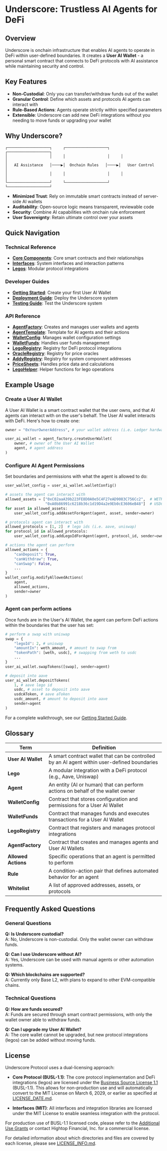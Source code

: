 # Underscore: Trustless AI Agents for DeFi

## Overview

Underscore is onchain infrastructure that enables AI agents to operate in DeFi within user-defined boundaries. It creates a **User AI Wallet** - a personal smart contract that connects to DeFi protocols with AI assistance while maintaining security and control.

## Key Features

- **Non-Custodial**: Only you can transfer/withdraw funds out of the wallet
- **Granular Control**: Define which assets and protocols AI agents can interact with
- **Rule-Based Actions**: Agents operate strictly within specified parameters
- **Extensible**: Underscore can add new DeFi integrations without you needing to move funds or upgrading your wallet

## Why Underscore?

```
┌───────────────────┐     ┌───────────────────┐     ┌───────────────────┐
│                   │     │                   │     │                   │
│   AI Assistance   │────▶│  Onchain Rules   │────▶│   User Control    │
│                   │     │                   │     │                   │
└───────────────────┘     └───────────────────┘     └───────────────────┘
```

- **Minimized Trust**: Rely on immutable smart contracts instead of server-side AI wallets
- **Auditability**: Open-source logic means transparent, reviewable code
- **Security**: Combine AI capabilities with onchain rule enforcement
- **User Sovereignty**: Retain ultimate control over your assets

## Quick Navigation

### Technical Reference

- [**Core Components**](docs/technical/CORE_COMPONENTS.md): Core smart contracts and their relationships
- [**Interfaces**](docs/technical/INTERFACES.md): System interfaces and interaction patterns
- [**Legos**](docs/technical/LEGOS.md): Modular protocol integrations

### Developer Guides

- [**Getting Started**](docs/guides/GETTING_STARTED.md): Create your first User AI Wallet
- [**Deployment Guide**](docs/guides/DEPLOYMENT.md): Deploy the Underscore system
- [**Testing Guide**](docs/guides/TESTING.md): Test the Underscore system

### API Reference

- [**AgentFactory**](docs/api/AgentFactory.md): Creates and manages user wallets and agents
- [**AgentTemplate**](docs/api/AgentTemplate.md): Template for AI agents and their actions
- [**WalletConfig**](docs/api/WalletConfig.md): Manages wallet configuration settings
- [**WalletFunds**](docs/api/WalletFunds.md): Handles user funds management
- [**LegoRegistry**](docs/api/LegoRegistry.md): Registry for DeFi protocol integrations
- [**OracleRegistry**](docs/api/OracleRegistry.md): Registry for price oracles
- [**AddyRegistry**](docs/api/AddyRegistry.md): Registry for system component addresses
- [**PriceSheets**](docs/api/PriceSheets.md): Handles price data and calculations
- [**LegoHelper**](docs/api/LegoHelper.md): Helper functions for lego operations

## Example Usage


### Create a User AI Wallet

A User AI Wallet is a smart contract wallet that the user owns, and that AI agents can interact with on the user's behalf. The User AI wallet interacts with DeFi. Here's how to create one:

```python
owner = "0xYourOwnerAddress", # your wallet address (i.e. Ledger hardware wallet)

user_ai_wallet = agent_factory.createUserWallet(
    owner, # owner of the User AI Wallet
    agent, # agent address
)
```

### Configure AI Agent Permissions

Set boundaries and permissions with what the agent is allowed to do:

```python
user_wallet_config = user_ai_wallet.walletConfig()

# assets the agent can interact with
allowed_assets = ["0xC02aaA39b223FE8D0A0e5C4F27eAD9083C756Cc2",  # WETH
                  "0xA0b86991c6218b36c1d19D4a2e9Eb0cE3606eB48"]  # USDC
for asset in allowed_assets:
    user_wallet_config.addAssetForAgent(agent, asset, sender=owner)

# protocols agent can interact with
allowed_protocols = [1, 2]  # lego ids (i.e. aave, uniswap)
for protocol_id in allowed_protocols:
    user_wallet_config.addLegoIdForAgent(agent, protocol_id, sender=owner)

# actions the agent can perform
allowed_actions = {
    "canDeposit": True,
    "canWithdraw": True,
    "canSwap": False,
    ...
}
wallet_config.modifyAllowedActions(
    agent,
    allowed_actions,
    sender=owner
)
```

### Agent can perform actions

Once funds are in the User's AI Wallet, the agent can perform DeFi actions within the boundaries that the user has set:

```python
# perform a swap with uniswap
swap = {
    "legoId": 2, # uniswap
    "amountIn": weth_amount, # amount to swap from
    "tokenPath": [weth, usdc], # swapping from weth to usdc
    ...
}
user_ai_wallet.swapTokens([swap], sender=agent)

# deposit into aave
user_ai_wallet.depositTokens(
    1, # aave lego id
    usdc, # asset to deposit into aave
    usdcAToken, # aave aToken
    usdc_amount, # amount to deposit into aave
    sender=agent
)
```

For a complete walkthrough, see our [Getting Started Guide](docs/guides/GETTING_STARTED.md).


## Glossary

| Term | Definition |
|------|------------|
| **User AI Wallet** | A smart contract wallet that can be controlled by an AI agent within user-defined boundaries |
| **Lego** | A modular integration with a DeFi protocol (e.g., Aave, Uniswap) |
| **Agent** | An entity (AI or human) that can perform actions on behalf of the wallet owner |
| **WalletConfig** | Contract that stores configuration and permissions for a User AI Wallet |
| **WalletFunds** | Contract that manages funds and executes transactions for a User AI Wallet |
| **LegoRegistry** | Contract that registers and manages protocol integrations |
| **AgentFactory** | Contract that creates and manages agents and User AI Wallets |
| **Allowed Actions** | Specific operations that an agent is permitted to perform |
| **Rule** | A condition-action pair that defines automated behavior for an agent |
| **Whitelist** | A list of approved addresses, assets, or protocols |

## Frequently Asked Questions

### General Questions

**Q: Is Underscore custodial?**  
A: No, Underscore is non-custodial. Only the wallet owner can withdraw funds.

**Q: Can I use Underscore without AI?**  
A: Yes, Underscore can be used with manual agents or other automation systems.

**Q: Which blockchains are supported?**  
A: Currently only Base L2, with plans to expand to other EVM-compatible chains.

### Technical Questions

**Q: How are funds secured?**  
A: Funds are secured through smart contract permissions, with only the wallet owner able to withdraw funds.

**Q: Can I upgrade my User AI Wallet?**  
A: The core wallet cannot be upgraded, but new protocol integrations (legos) can be added without moving funds.


## License

Underscore Protocol uses a dual-licensing approach:

- **Core Protocol (BUSL-1.1)**: The core protocol implementation and DeFi integrations (legos) are licensed under the [Business Source License 1.1](LICENSE) (BUSL-1.1). This allows for non-production use and will automatically convert to the MIT License on March 6, 2029, or earlier as specified at [LICENSE_DATE.md](LICENSE_DATE.md).

- **Interfaces (MIT)**: All interfaces and integration libraries are licensed under the MIT License to enable seamless integration with the protocol.

For production use of BUSL-1.1 licensed code, please refer to the [Additional Use Grants](LICENSE_GRANTS.md) or contact Hightop Financial, Inc. for a commercial license.

For detailed information about which directories and files are covered by each license, please see [LICENSE_INFO.md](LICENSE_INFO.md).

